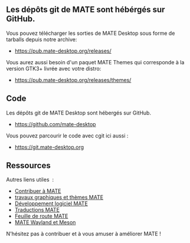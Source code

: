 <!--
.. link:
.. description:
.. tags: Développement
.. date: 2011-12-05 12:00:30
.. title: Développement
.. slug: development
-->

## Les dépôts git de MATE sont hébérgés sur GitHub.

Vous pouvez télécharger les sorties de MATE Desktop sous forme de tarballs depuis notre archive:

  * <https://pub.mate-desktop.org/releases/>

Vous aurez aussi besoin d'un paquet MATE Themes qui corresponde à la version GTK3+
livrée avec votre distro:

  * <https://pub.mate-desktop.org/releases/themes/>

## Code

Les dépôts git de MATE Desktop sont hébergés sur GitHub.

  * <https://github.com/mate-desktop>

Vous pouvez parcourir le code avec cgit ici aussi :

  * <https://git.mate-desktop.org>

## Ressources

Autres liens utiles  :

  * [Contribuer à MATE](https://wiki.mate-desktop.org/introduction/contributing/)
  * [travaux graphiques et thèmes MATE](https://wiki.mate-desktop.org/contributing/artwork-and-themes/getting-started/)
  * [Développement logiciel MATE](https://wiki.mate-desktop.org/contributing/software-development/getting-started/)
  * [Traductions MATE](https://wiki.mate-desktop.org/contributing/translation/getting-started/)
  * [Feuille de route MATE](https://wiki.mate-desktop.org/developers-corner/roadmap/)
  * [MATE Wayland et Meson](https://wiki.mate-desktop.org/developers-corner/wayland-meson/)

N'hésitez pas à contribuer et à vous amuser à améliorer MATE !
